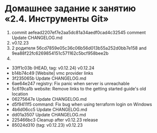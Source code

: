 # Домашнее задание к занятию «2.4. Инструменты Git»
1. commit aefead2207ef7e2aa5dc81a34aedf0cad4c32545 comment Update CHANGELOG.md
1. v0.12.23
1. 2 родителя 56cd7859e05c36c06b56d013b55a252d0bb7e158 and 9ea88f22fc6269854151c571162c5bcf958bee2b
1.
* 33ff1c03b (HEAD, tag: v0.12.24) v0.12.24
* b14b74c49 [Website] vmc provider links
* 3f235065b Update CHANGELOG.md
* 6ae64e247 registry: Fix panic when server is unreachable
* 5c619ca1b website: Remove links to the getting started guide's old location
* 06275647e Update CHANGELOG.md
* d5f9411f5 command: Fix bug when using terraform login on Windows
* 4b6d06cc5 Update CHANGELOG.md
* dd01a3507 Update CHANGELOG.md
* 225466bc3 Cleanup after v0.12.23 release
* 85024d310 (tag: v0.12.23) v0.12.23
 
